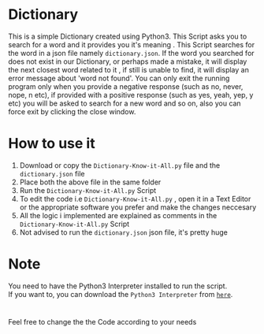 # Dictionary
This is a simple Dictionary created using Python3. This Script asks you to search for a word and it provides you it's meaning . This Script searches for the word in a json file namely `dictionary.json`. If the word you searched for does not exist in our Dictionary, or perhaps made a mistake, it will display the next closest word related to it , if still is unable to find, it will display an error message about 'word not found'. You can only exit the running program only when you provide a negative response (such as no, never, nope, n etc), if provided with a positive response (such as yes, yeah, yep, y etc) you will be asked to search for a new word and so on, also you can force exit by clicking the close window.

# How to use it 
1. Download or copy the `Dictionary-Know-it-All.py` file and the `dictionary.json` file
2. Place both the above file in the same folder
3. Run the `Dictionary-Know-it-All.py` Script
4. To edit the code i.e `Dictionary-Know-it-All.py` , open it in a Text Editor or the appropriate software you prefer and make the changes neccesary
5. All the logic i implemented are explained as comments in the `Dictionary-Know-it-All.py` Script
6. Not advised to run the `dictionary.json` json file, it's pretty huge

# Note
You need to have the Python3 Interpreter installed to run the script. <br/>
If you want to, you can download the `Python3 Interpreter` from [`here`](https://www.python.org/downloads/).<br/>

# 
Feel free to change the the Code according to your needs 
